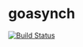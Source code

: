 # goasynch
[![Build Status](https://travis-ci.org/MindFlavor/goasynch.svg?branch=master)](https://travis-ci.org/MindFlavor/goasynch)
